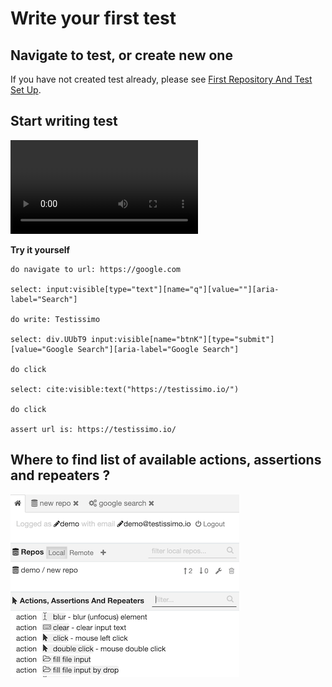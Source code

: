 # Write your first test

## Navigate to test, or create new one
If you have not created test already, please see [First Repository And Test Set Up](/documentation/tutorials/first-repo).

## Start writing test

![VIDEO-529-960](/documentation/videos/write-test.mp4)

**Try it yourself**
```
do navigate to url: https://google.com

select: input:visible[type="text"][name="q"][value=""][aria-label="Search"]

do write: Testissimo

select: div.UUbT9 input:visible[name="btnK"][type="submit"][value="Google Search"][aria-label="Google Search"]

do click

select: cite:visible:text("https://testissimo.io/")

do click

assert url is: https://testissimo.io/
```

## Where to find list of available actions, assertions and repeaters ?

![](/documentation/images/write-test-actions.png)
